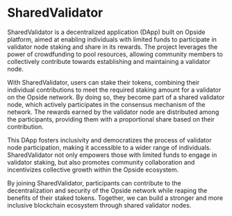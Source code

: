 # SharedValidator
SharedValidator is a decentralized application (DApp) built on Opside platform, aimed at enabling individuals with limited funds to participate in validator node staking and share in its rewards. The project leverages the power of crowdfunding to pool resources, allowing community members to collectively contribute towards establishing and maintaining a validator node.

With SharedValidator, users can stake their tokens, combining their individual contributions to meet the required staking amount for a validator on the Opside network. By doing so, they become part of a shared validator node, which actively participates in the consensus mechanism of the network. The rewards earned by the validator node are distributed among the participants, providing them with a proportional share based on their contribution.

This DApp fosters inclusivity and democratizes the process of validator node participation, making it accessible to a wider range of individuals. SharedValidator not only empowers those with limited funds to engage in validator staking, but also promotes community collaboration and incentivizes collective growth within the Opside ecosystem.

By joining SharedValidator, participants can contribute to the decentralization and security of the Opside network while reaping the benefits of their staked tokens. Together, we can build a stronger and more inclusive blockchain ecosystem through shared validator nodes.
